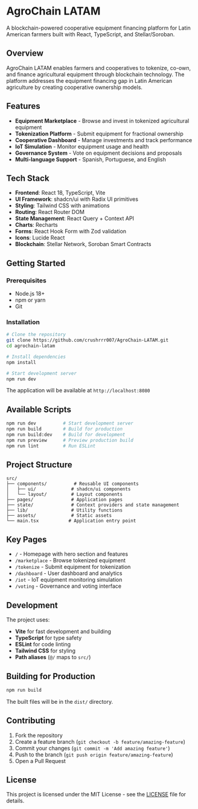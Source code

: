 # AgroChain LATAM

A blockchain-powered cooperative equipment financing platform for Latin American farmers built with React, TypeScript, and Stellar/Soroban.

## Overview

AgroChain LATAM enables farmers and cooperatives to tokenize, co-own, and finance agricultural equipment through blockchain technology. The platform addresses the equipment financing gap in Latin American agriculture by creating cooperative ownership models.

## Features

- **Equipment Marketplace** - Browse and invest in tokenized agricultural equipment
- **Tokenization Platform** - Submit equipment for fractional ownership
- **Cooperative Dashboard** - Manage investments and track performance  
- **IoT Simulation** - Monitor equipment usage and health
- **Governance System** - Vote on equipment decisions and proposals
- **Multi-language Support** - Spanish, Portuguese, and English

## Tech Stack

- **Frontend**: React 18, TypeScript, Vite
- **UI Framework**: shadcn/ui with Radix UI primitives
- **Styling**: Tailwind CSS with animations
- **Routing**: React Router DOM
- **State Management**: React Query + Context API
- **Charts**: Recharts
- **Forms**: React Hook Form with Zod validation
- **Icons**: Lucide React
- **Blockchain**: Stellar Network, Soroban Smart Contracts

## Getting Started

### Prerequisites

- Node.js 18+ 
- npm or yarn
- Git

### Installation

```bash
# Clone the repository
git clone https://github.com/crushrrr007/AgroChain-LATAM.git
cd agrochain-latam

# Install dependencies
npm install

# Start development server
npm run dev
```

The application will be available at `http://localhost:8080`

## Available Scripts

```bash
npm run dev          # Start development server
npm run build        # Build for production  
npm run build:dev    # Build for development
npm run preview      # Preview production build
npm run lint         # Run ESLint
```

## Project Structure

```
src/
├── components/          # Reusable UI components
│   ├── ui/             # shadcn/ui components
│   └── layout/         # Layout components
├── pages/              # Application pages
├── state/              # Context providers and state management
├── lib/                # Utility functions
├── assets/             # Static assets
└── main.tsx           # Application entry point
```

## Key Pages

- `/` - Homepage with hero section and features
- `/marketplace` - Browse tokenized equipment
- `/tokenize` - Submit equipment for tokenization
- `/dashboard` - User dashboard and analytics
- `/iot` - IoT equipment monitoring simulation
- `/voting` - Governance and voting interface

## Development

The project uses:
- **Vite** for fast development and building
- **TypeScript** for type safety
- **ESLint** for code linting
- **Tailwind CSS** for styling
- **Path aliases** (`@/` maps to `src/`)

## Building for Production

```bash
npm run build
```

The built files will be in the `dist/` directory.

## Contributing

1. Fork the repository
2. Create a feature branch (`git checkout -b feature/amazing-feature`)
3. Commit your changes (`git commit -m 'Add amazing feature'`)
4. Push to the branch (`git push origin feature/amazing-feature`)
5. Open a Pull Request

## License

This project is licensed under the MIT License - see the [LICENSE](LICENSE) file for details.
